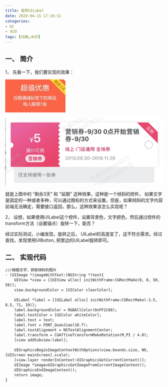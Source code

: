 ```yaml
---
title: 旋转UILabel
date: 2020-04-15 17:16:51
categories:
- OC
- 水印
tags: [动画,水印]
---
```


## 一、 简介

1， 先看一下，我们要实现的效果：

![图1](oc-WaterMark-rotateLabel/oc-WaterMark-rotateLabel-1.png)

![图2](oc-WaterMark-rotateLabel/oc-WaterMark-rotateLabel-2.jpg)

就是上图中的 “剩余3天” 和 "延期" 这种效果，这种是一个倾斜的控件， 如果文字是固定的一种或者多种，可以通过图标的方式来设置，但是，如果倾斜的文字内容前端无法确定，需要接口返回，那么，这种效果该怎么实现呢？

2， 设想，如果使用UILabel这个控件，设置背景色，文字颜色，然后通过控件的transform方法（设置锚点）旋转一下，能否？ 

经过实际测试，小编发现，旋转之后， UILabel的高度变了，这不符合需求。经过查找，发现使用UIButton, 把里边的UILabel旋转即可。

## 二、 实现代码 


```
///根据文字，获取倾斜的图片
- (UIImage *)imageWithText:(NSString *)text{
    UIView *view = [[UIView alloc] initWithFrame:CGRectMake(0, 0, 50, 50)];
    view.backgroundColor = [UIColor clearColor];
    
    UILabel *label = [[UILabel alloc] initWithFrame:CGRectMake(-3.5, 8.5, 71, 19)];
    label.backgroundColor = RGBAllColor(0xFF2C68);
    label.textColor = [UIColor whiteColor];
    label.text = text;
    label.font = FONT_QuanJiao(10.f);
    label.textAlignment = NSTextAlignmentCenter;
    label.transform = CGAffineTransformMakeRotation(M_PI / 4.0);
    [view addSubview:label];
    
    UIGraphicsBeginImageContextWithOptions(view.bounds.size, NO, [UIScreen mainScreen].scale);
    [view.layer renderInContext:UIGraphicsGetCurrentContext()];
    UIImage *image=UIGraphicsGetImageFromCurrentImageContext();
    UIGraphicsEndImageContext();
    return image;
}
```


